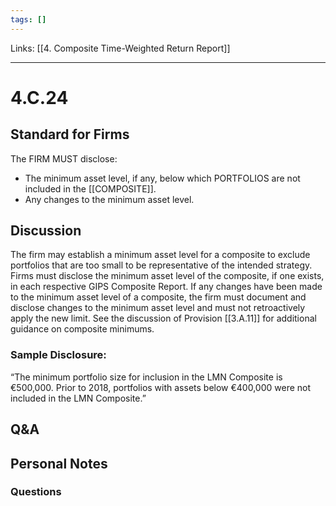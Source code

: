 ```yaml
---
tags: []
---
```

Links: [[4. Composite Time-Weighted Return Report]]
___
# 4.C.24
## Standard for Firms
The FIRM MUST disclose:
- The minimum asset level, if any, below which PORTFOLIOS are not included in the [[COMPOSITE]].
- Any changes to the minimum asset level.
## Discussion
The firm may establish a minimum asset level for a composite to exclude portfolios that are too small to be representative of the intended strategy. Firms must disclose the minimum asset level of the composite, if one exists, in each respective GIPS Composite Report. If any changes have been made to the minimum asset level of a composite, the firm must document and disclose changes to the minimum asset level and must not retroactively apply the new limit. See the discussion of Provision [[3.A.11]] for additional guidance on composite minimums.
### Sample Disclosure:
“The minimum portfolio size for inclusion in the LMN Composite is €500,000. Prior to 2018, portfolios with assets below €400,000 were not included in the LMN Composite.”
## Q&A

## Personal Notes

### Questions